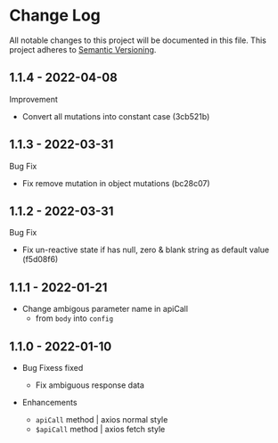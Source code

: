 # Change Log

All notable changes to this project will be documented in this file.
This project adheres to [Semantic Versioning](http://semver.org/).


## 1.1.4 - 2022-04-08

Improvement

- Convert all mutations into constant case (3cb521b)


## 1.1.3 - 2022-03-31

Bug Fix

- Fix remove mutation in object mutations (bc28c07)


## 1.1.2 - 2022-03-31

Bug Fix

- Fix un-reactive state if has null, zero & blank string as default value (f5d08f6)


## 1.1.1 - 2022-01-21

- Change ambigous parameter name in apiCall 
  - from `body` into `config`


## 1.1.0 - 2022-01-10

- Bug Fixess fixed
  - Fix ambiguous response data

- Enhancements
  - `apiCall` method | axios normal style
  - `$apiCall` method | axios fetch style